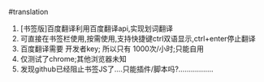 #translation

1. [书签版]百度翻译利用百度翻译api,实现划词翻译
2. 可直接在书签栏使用,按需使用,支持快捷键ctrl双语显示,ctrl+enter停止翻译
3. 百度翻译需要 开发者key; 所以只有 1000次/小时;只能自用
4. 仅测试了chrome;其他浏览器未知
5. 发现github已经阻止书签JS了....只能插件/脚本吗?.................
